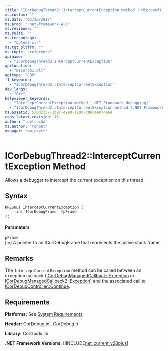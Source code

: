 ```yaml
---
title: "ICorDebugThread2::InterceptCurrentException Method | Microsoft Docs"
ms.custom: ""
ms.date: "03/30/2017"
ms.prod: ".net-framework-4.6"
ms.reviewer: ""
ms.suite: ""
ms.technology: 
  - "dotnet-clr"
ms.tgt_pltfrm: ""
ms.topic: "reference"
apiname: 
  - "ICorDebugThread2.InterceptCurrentException"
apilocation: 
  - "mscordbi.dll"
apitype: "COM"
f1_keywords: 
  - "ICorDebugThread2::InterceptCurrentException"
dev_langs: 
  - "C++"
helpviewer_keywords: 
  - "InterceptCurrentException method [.NET Framework debugging]"
  - "ICorDebugThread2::InterceptCurrentException method [.NET Framework debugging]"
ms.assetid: 536d2357-1b97-49e0-a10c-c860aed74e6e
caps.latest.revision: 13
author: "rpetrusha"
ms.author: "ronpet"
manager: "wpickett"
---
```

# ICorDebugThread2::InterceptCurrentException Method
Allows a debugger to intercept the current exception on this thread.  
  
## Syntax  
  
```  
HRESULT InterceptCurrentException (  
    [in] ICorDebugFrame  *pFrame  
);  
```  
  
#### Parameters  
 `pFrame`  
 [in] A pointer to an ICorDebugFrame that represents the active stack frame.  
  
## Remarks  
 The `InterceptCurrentException` method can be called between an exception callback ([ICorDebugManagedCallback::Exception](../../../../docs/framework/unmanaged-api/debugging/icordebugmanagedcallback-exception-method.md) or [ICorDebugManagedCallback2::Exception](../../../../docs/framework/unmanaged-api/debugging/icordebugmanagedcallback2-exception-method.md)) and the associated call to [ICorDebugController::Continue](../../../../docs/framework/unmanaged-api/debugging/icordebugcontroller-continue-method.md).  
  
## Requirements  
 **Platforms:** See [System Requirements](../../../../docs/framework/getting-started/system-requirements.md).  
  
 **Header:** CorDebug.idl, CorDebug.h  
  
 **Library:** CorGuids.lib  
  
 **.NET Framework Versions:** [!INCLUDE[net_current_v20plus](../../../../includes/net-current-v20plus-md.md)]